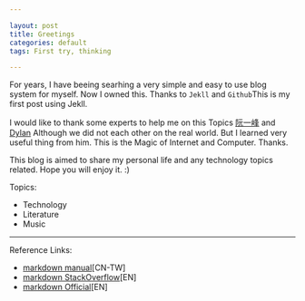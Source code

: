 ```yaml
---

layout: post
title: Greetings
categories: default
tags: First try, thinking

---
```


For years, I have beeing searhing a very simple and easy to use blog system for myself. Now I owned this. Thanks to `Jekll` and `Github`This is my first post using Jekll.

I would like to thank some experts to help me on this Topics [阮一峰](http://www.ruanyifeng.com/) and [Dylan](http://dylanninin.com/blog/2013/12/11/thinking.html) Although we did not each other on the real world. But I learned very useful thing from him. This is the Magic of Internet and Computer. Thanks.

This blog is aimed to share my personal life and any technology topics related. Hope you will enjoy it. :)

Topics:

* Technology
* Literature
* Music

---

Reference Links:

* [markdown manual](http://markdown.tw/#img)[CN-TW]
* [markdown StackOverflow](http://stackoverflow.com/editing-help)[EN]
* [markdown Official](http://daringfireball.net/projects/markdown/syntax)[EN]

